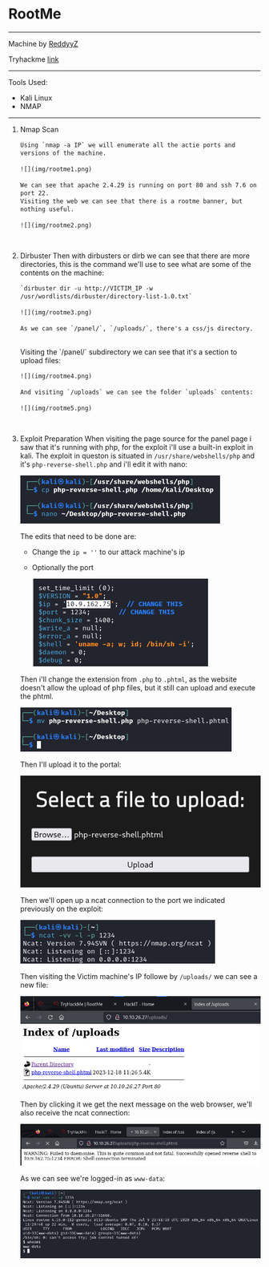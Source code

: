 # RootMe

---

Machine by [ReddyyZ](https://tryhackme.com/p/ReddyyZ)

Tryhackme [link](https://tryhackme.com/room/rrootme)

---

Tools Used:

- Kali Linux
- NMAP

---

1.  Nmap Scan

        Using `nmap -a IP` we will enumerate all the actie ports and versions of the machine.

        ![](img/rootme1.png)

        We can see that apache 2.4.29 is running on port 80 and ssh 7.6 on port 22.
        Visiting the web we can see that there is a rootme banner, but nothing useful.

        ![](img/rootme2.png)

    <br>

2.  Dirbuster
    Then with dirbusters or dirb we can see that there are more directories, this is the command we'll use to see what are some of the contents on the machine:

        `dirbuster dir -u http://VICTIM_IP -w /usr/wordlists/dirbuster/directory-list-1.0.txt`

        ![](img/rootme3.png)

        As we can see `/panel/`, `/uploads/`, there's a css/js directory.

    <br>
        Visiting the `/panel/` subdirectory we can see that it's a section to upload files:

        ![](img/rootme4.png)

        And visiting `/uploads` we can see the folder `uploads` contents:

        ![](img/rootme5.png)

    <br>

3.  Exploit Preparation
    When visiting the page source for the panel page i saw that it's running with php, for the exploit i'll use a built-in exploit in kali.
    The exploit in queston is situated in `/usr/share/webshells/php` and it's `php-reverse-shell.php` and i'll edit it with nano:

    ![](img/rootme6.png)

    The edits that need to be done are:

    - Change the `ip = ''` to our attack machine's ip
    - Optionally the port

      ![](img/rootme7.png)

    Then i'll change the extension from `.php` to `.phtml`, as the website doesn't allow the upload of php files, but it still can upload and execute the phtml.

    ![](img/rootme8.png)

    Then I'll upload it to the portal:

    ![](img/rootme9.png)

    Then we'll open up a ncat connection to the port we indicated previously on the exploit:

    ![](img/rootme10.png)

    Then visiting the Victim machine's IP followe by `/uploads/` we can see a new file:

    ![](img/rootme11.png)

    Then by clicking it we get the next message on the web browser, we'll also receive the ncat connection:

    ![](img/rootme12.png)

    As we can see we're logged-in as `www-data`:

    ![](img/rootme13.png)
